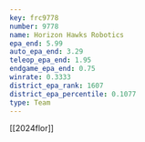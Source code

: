 ```yaml
---
key: frc9778
number: 9778
name: Horizon Hawks Robotics
epa_end: 5.99
auto_epa_end: 3.29
teleop_epa_end: 1.95
endgame_epa_end: 0.75
winrate: 0.3333
district_epa_rank: 1607
district_epa_percentile: 0.1077
type: Team
---
```

[[2024flor]]
